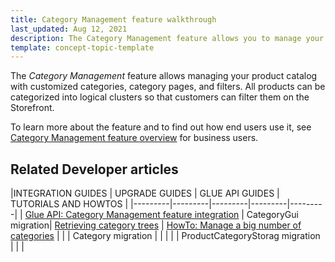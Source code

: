 ```yaml
---
title: Category Management feature walkthrough
last_updated: Aug 12, 2021
description: The Category Management feature allows you to manage your product catalog with customized categories, category pages, and filters.
template: concept-topic-template
---
```


The _Category Management_ feature allows managing your product catalog with customized categories, category pages, and filters. All products can be categorized into logical clusters so that customers can filter them on the Storefront.

To learn more about the feature and to find out how end users use it, see [Category Management feature overview](/docs/scos/user/features/{{page.version}}/category-management-feature-overview.html) for business users.

## Related Developer articles

|INTEGRATION GUIDES  | UPGRADE GUIDES | GLUE API GUIDES  | TUTORIALS AND HOWTOS |
|---------|---------|---------|---------|---------|
| [Glue API: Category Management feature integration](/docs/scos/dev/feature-integration-guides/{{page.version}}/glue-api/glue-api-category-management-feature-integration.html) | CategoryGui migration| [Retrieving category trees](/docs/scos/dev/glue-api-guides/{{page.version}}/retrieving-categories/retrieving-category-trees.html)  | [HowTo: Manage a big number of categories](/docs/scos/dev/tutorials-and-howtos/howtos/feature-howtos/howto-manage-a-big-number-of-categories.html)  |
|  | Category migration |  |   |
|  | ProductCategoryStorag migration |   |   |
